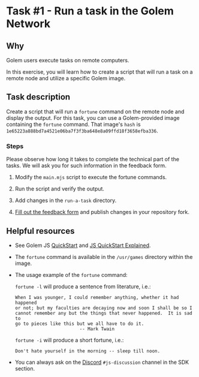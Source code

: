 # Task #1 - Run a task in the Golem Network

## Why

Golem users execute tasks on remote computers.

In this exercise, you will learn how to create a script that will run a task on a remote node and utilize a specific Golem image.

## Task description

Create a script that will run a `fortune` command on the remote node and display the output. For this task, you can use a Golem-provided image containing the `fortune` command. That image's `hash` is `1e65223a888bd7a4521e06ba7f3f3ba648e8a09ffd18f3658efba336`.

### Steps

Please observe how long it takes to complete the technical part of the tasks. We will ask you for such information in the feedback form.

1. Modify the `main.mjs` script to execute the fortune commands.

2. Run the script and verify the output.

3. Add changes in the `run-a-task` directory.

4. [Fill out the feedback form](./FEEDBACK.md) and publish changes in your repository fork.

## Helpful resources

- See Golem JS [QuickStart](https://docs.golem.network/docs/creators/javascript/quickstarts/quickstart) and [JS QuickStart Explained](https://docs.golem.network/docs/creators/javascript/tutorials/quickstart-explained).

- The `fortune` command is available in the `/usr/games` directory within the image.

- The usage example of the `fortune` command:

    `fortune -l` will produce a sentence from literature, i.e.:

    ```
    When I was younger, I could remember anything, whether it had happened
    or not; but my faculties are decaying now and soon I shall be so I
    cannot remember any but the things that never happened.  It is sad to
    go to pieces like this but we all have to do it.
                            -- Mark Twain
    ```

    `fortune -i` will produce a short fortune, i.e.:

    ```
    Don't hate yourself in the morning -- sleep till noon.
    ```

- You can always ask on the [Discord](https://chat.golem.network/) `#js-discussion` channel in the SDK section.
